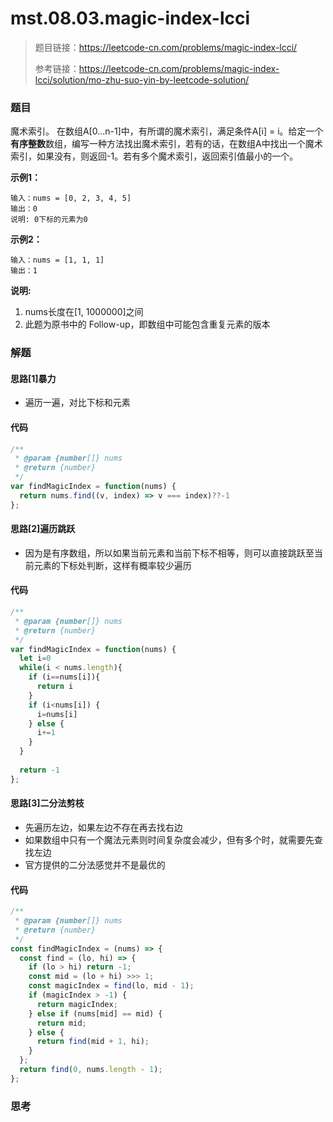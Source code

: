 # mst.08.03.magic-index-lcci

> 题目链接：https://leetcode-cn.com/problems/magic-index-lcci/
>
> 参考链接：https://leetcode-cn.com/problems/magic-index-lcci/solution/mo-zhu-suo-yin-by-leetcode-solution/
>

### 题目

魔术索引。 在数组A[0...n-1]中，有所谓的魔术索引，满足条件A[i] = i。给定一个**有序整数**数组，编写一种方法找出魔术索引，若有的话，在数组A中找出一个魔术索引，如果没有，则返回-1。若有多个魔术索引，返回索引值最小的一个。

**示例1：**

```
输入：nums = [0, 2, 3, 4, 5]
输出：0
说明: 0下标的元素为0
```

**示例2：**

```
输入：nums = [1, 1, 1]
输出：1
```

**说明:**

1. nums长度在[1, 1000000]之间
2. 此题为原书中的 Follow-up，即数组中可能包含重复元素的版本



### 解题

#### 思路[1]暴力

* 遍历一遍，对比下标和元素

#### 代码

```javascript
/**
 * @param {number[]} nums
 * @return {number}
 */
var findMagicIndex = function(nums) {
  return nums.find((v, index) => v === index)??-1
};
```

#### 思路[2]遍历跳跃

* 因为是有序数组，所以如果当前元素和当前下标不相等，则可以直接跳跃至当前元素的下标处判断，这样有概率较少遍历

#### 代码

```javascript
/**
 * @param {number[]} nums
 * @return {number}
 */
var findMagicIndex = function(nums) {
  let i=0
  while(i < nums.length){
    if (i==nums[i]){
      return i
    }    
    if (i<nums[i]) {
      i=nums[i]
    } else {
      i+=1
    }  
  }
      
  return -1
};
```

#### 思路[3]二分法剪枝

* 先遍历左边，如果左边不存在再去找右边
* 如果数组中只有一个魔法元素则时间复杂度会减少，但有多个时，就需要先查找左边
* 官方提供的二分法感觉并不是最优的

#### 代码

```javascript
/**
 * @param {number[]} nums
 * @return {number}
 */
const findMagicIndex = (nums) => {
  const find = (lo, hi) => {
    if (lo > hi) return -1;
    const mid = (lo + hi) >>> 1;
    const magicIndex = find(lo, mid - 1);
    if (magicIndex > -1) {
      return magicIndex;
    } else if (nums[mid] == mid) {
      return mid;
    } else {
      return find(mid + 1, hi);
    }
  };
  return find(0, nums.length - 1);
};
```



### 思考

